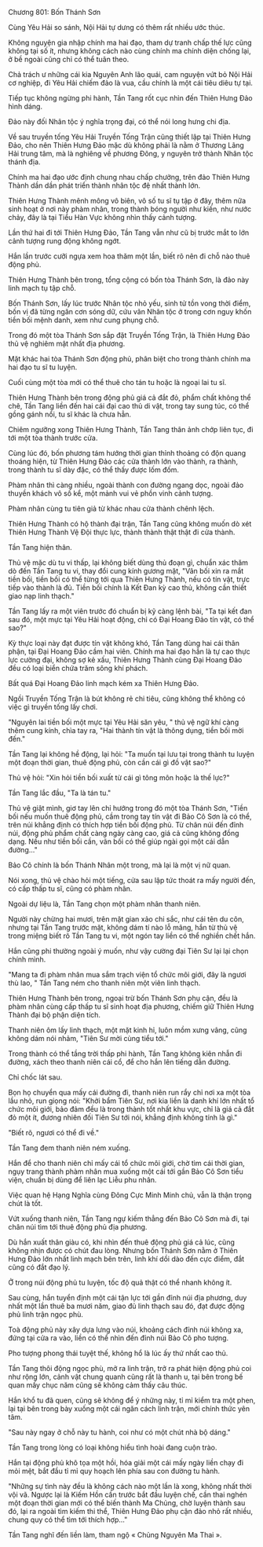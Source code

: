 




Chương 801: Bốn Thánh Sơn


Cùng Yêu Hải so sánh, Nội Hải tự dưng có thêm rất nhiều ước thúc.

Không nguyện gia nhập chính ma hai đạo, tham dự tranh chấp thế lực cũng không tại số ít, nhưng không cách nào cùng chính ma chính diện chống lại, ở bề ngoài cũng chỉ có thể tuân theo.

Chả trách ư những cái kia Nguyên Anh lão quái, cam nguyện vứt bỏ Nội Hải cơ nghiệp, đi Yêu Hải chiếm đảo là vua, cầu chính là một cái tiêu diêu tự tại.

Tiếp tục không ngừng phi hành, Tần Tang rốt cục nhìn đến Thiên Hưng Đảo hình dáng.

Đảo này đối Nhân tộc ý nghĩa trọng đại, có thể nói long hưng chi địa.

Về sau truyền tống Yêu Hải Truyền Tống Trận cũng thiết lập tại Thiên Hưng Đảo, cho nên Thiên Hưng Đảo mặc dù không phải là nằm ở Thương Lãng Hải trung tâm, mà là nghiêng về phương Đông, y nguyên trở thành Nhân tộc thánh địa.

Chính ma hai đạo ước định chung nhau chấp chưởng, trên đảo Thiên Hưng Thành dần dần phát triển thành nhân tộc đệ nhất thành lớn.

Thiên Hưng Thành mênh mông vô biên, vô số tu sĩ tụ tập ở đây, thêm nữa sinh hoạt ở nơi này phàm nhân, trong thành bóng người như kiến, như nước chảy, đây là tại Tiểu Hàn Vực không nhìn thấy cảnh tượng.

Lần thứ hai đi tới Thiên Hưng Đảo, Tần Tang vẫn như cũ bị trước mắt to lớn cảnh tượng rung động không ngớt.

Hắn lần trước cưỡi ngựa xem hoa thăm một lần, biết rõ nên đi chỗ nào thuê động phủ.

Thiên Hưng Thành bên trong, tổng cộng có bốn tòa Thánh Sơn, là đảo này linh mạch tụ tập chỗ.

Bốn Thánh Sơn, lấy lúc trước Nhân tộc nhỏ yếu, sinh tử tồn vong thời điểm, bốn vị đã từng ngăn cơn sóng dữ, cứu vãn Nhân tộc ở trong cơn nguy khốn tiền bối mệnh danh, xem như cung phụng chỗ.

Trong đó một tòa Thánh Sơn sắp đặt Truyền Tống Trận, là Thiên Hưng Đảo thủ vệ nghiêm mật nhất địa phương.

Mặt khác hai tòa Thánh Sơn động phủ, phân biệt cho trong thành chính ma hai đạo tu sĩ tu luyện.

Cuối cùng một tòa mới có thể thuê cho tán tu hoặc là ngoại lai tu sĩ.

Thiên Hưng Thành bên trong động phủ giá cả đắt đỏ, phẩm chất không thể chê, Tần Tang liền đến hai cái đại cao thủ di vật, trong tay sung túc, có thể gồng gánh nổi, tu sĩ khác là chưa hẳn.

Chiêm ngưỡng xong Thiên Hưng Thành, Tần Tang thân ảnh chớp liên tục, đi tới một tòa thành trước cửa.

Cùng lúc đó, bốn phương tám hướng thời gian thỉnh thoảng có độn quang thoáng hiện, từ Thiên Hưng Đảo các cửa thành lớn vào thành, ra thành, trong thành tu sĩ dày đặc, có thể thấy được lốm đốm.

Phàm nhân thì càng nhiều, ngoài thành con đường ngang dọc, ngoài đảo thuyền khách vô số kể, một mảnh vui vẻ phồn vinh cảnh tượng.

Phàm nhân cùng tu tiên giả từ khác nhau cửa thành chênh lệch.

Thiên Hưng Thành có hộ thành đại trận, Tần Tang cũng không muốn dò xét Thiên Hưng Thành Vệ Đội thực lực, thành thành thật thật đi cửa thành.

Tần Tang hiện thân.

Thủ vệ mặc dù tu vi thấp, lại không biết dùng thủ đoạn gì, chuẩn xác thăm dò đến Tần Tang tu vi, thay đổi cung kính gương mặt, "Vãn bối xin ra mắt tiền bối, tiền bối có thể từng tới qua Thiên Hưng Thành, nếu có tín vật, trực tiếp vào thành là đủ. Tiền bối chính là Kết Đan kỳ cao thủ, không cần thiết giao nạp linh thạch."

Tần Tang lấy ra một viên trước đó chuẩn bị kỹ càng lệnh bài, "Ta tại kết đan sau đó, một mực tại Yêu Hải hoạt động, chỉ có Đại Hoang Đảo tín vật, có thể sao?"

Kỳ thực loại này đạt được tín vật không khó, Tần Tang dùng hai cái thân phận, tại Đại Hoang Đảo cầm hai viên. Chính ma hai đạo hẳn là tự cao thực lực cường đại, không sợ kẻ xấu, Thiên Hưng Thành cùng Đại Hoang Đảo đều có loại biển chứa trăm sông khí phách.

Bất quá Đại Hoang Đảo linh mạch kém xa Thiên Hưng Đảo.

Ngồi Truyền Tống Trận là bút không rẻ chi tiêu, cũng không thể không có việc gì truyền tống lấy chơi.

"Nguyên lai tiền bối một mực tại Yêu Hải săn yêu, " thủ vệ ngữ khí càng thêm cung kính, chìa tay ra, "Hai thành tín vật là thông dụng, tiền bối mời đến."

Tần Tang lại không hề động, lại hỏi: "Ta muốn tại lưu tại trong thành tu luyện một đoạn thời gian, thuê động phủ, còn cần cái gì đồ vật sao?"

Thủ vệ hỏi: "Xin hỏi tiền bối xuất từ cái gì tông môn hoặc là thế lực?"

Tần Tang lắc đầu, "Ta là tán tu."

Thủ vệ giật mình, giơ tay lên chỉ hướng trong đó một tòa Thánh Sơn, "Tiền bối nếu muốn thuê động phủ, cầm trong tay tín vật đi Bảo Cô Sơn là có thể, trên núi khẳng định có thích hợp tiền bối động phủ. Từ chân núi đến đỉnh núi, động phủ phẩm chất càng ngày càng cao, giá cả cũng không đồng dạng. Nếu như tiền bối cần, vãn bối có thể giúp ngài gọi một cái dẫn đường..."

Bảo Cô chính là bốn Thánh Nhân một trong, mà lại là một vị nữ quan.

Nói xong, thủ vệ chào hỏi một tiếng, cửa sau lập tức thoát ra mấy người đến, có cấp thấp tu sĩ, cũng có phàm nhân.

Ngoài dự liệu là, Tần Tang chọn một phàm nhân thanh niên.

Người này chừng hai mươi, trên mặt gian xảo chi sắc, như cái tên du côn, nhưng tại Tần Tang trước mặt, không dám tí nào lỗ mãng, hắn từ thủ vệ trong miệng biết rõ Tần Tang tu vi, một ngón tay liền có thể nghiền chết hắn.

Hắn cũng phi thường ngoài ý muốn, như vậy cường đại Tiên Sư lại lại chọn chính mình.

"Mang ta đi phàm nhân mua sắm trạch viện tổ chức môi giới, đây là ngươi thù lao, " Tần Tang ném cho thanh niên một viên linh thạch.

Thiên Hưng Thành bên trong, ngoại trừ bốn Thánh Sơn phụ cận, đều là phàm nhân cùng cấp thấp tu sĩ sinh hoạt địa phương, chiếm giữ Thiên Hưng Thành đại bộ phận diện tích.

Thanh niên ôm lấy linh thạch, một mặt kinh hỉ, luôn mồm xưng vâng, cũng không dám nói nhảm, "Tiên Sư mời cùng tiểu tới."

Trong thành có thể tầng trời thấp phi hành, Tần Tang không kiên nhẫn đi đường, xách theo thanh niên cái cổ, để cho hắn lên tiếng dẫn đường.

Chỉ chốc lát sau.

Bọn họ chuyển qua mấy cái đường đi, thanh niên run rẩy chỉ nơi xa một tòa lầu nhỏ, run giọng nói: "Khởi bẩm Tiên Sư, nơi kia liền là danh khí lớn nhất tổ chức môi giới, bảo đảm đều là trong thành tốt nhất khu vực, chỉ là giá cả đắt đỏ một ít, đương nhiên đối Tiên Sư tới nói, khẳng định không tính là gì."

"Biết rõ, ngươi có thể đi về."

Tần Tang đem thanh niên ném xuống.

Hắn để cho thanh niên chỉ mấy cái tổ chức môi giới, chờ tìm cái thời gian, ngụy trang thành phàm nhân mua xuống một cái tới gần Bảo Cô Sơn tiểu viện, chuẩn bị dùng để liên lạc Liễu phu nhân.

Việc quan hệ Hạng Nghĩa cùng Đông Cực Minh Minh chủ, vẫn là thận trọng chút là tốt.

Vứt xuống thanh niên, Tần Tang ngự kiếm thẳng đến Bảo Cô Sơn mà đi, tại chân núi tìm tới thuê động phủ địa phương.

Dù hắn xuất thân giàu có, khi nhìn đến thuê động phủ giá cả lúc, cũng không nhịn được có chút đau lòng. Nhưng bốn Thánh Sơn nằm ở Thiên Hưng Đảo lớn nhất linh mạch bên trên, linh khí dồi dào đến cực điểm, đắt cũng có đắt đạo lý.

Ở trong núi động phủ tu luyện, tốc độ quả thật có thể nhanh không ít.

Sau cùng, hắn tuyển định một cái tận lực tới gần đỉnh núi địa phương, duy nhất một lần thuê ba mươi năm, giao đủ linh thạch sau đó, đạt được động phủ linh trận ngọc phù.

Toà động phủ này xây dựa lưng vào núi, khoảng cách đỉnh núi không xa, đứng tại cửa ra vào, liền có thể nhìn đến đỉnh núi Bảo Cô pho tượng.

Pho tượng phong thái tuyệt thế, không hổ là lúc ấy thứ nhất cao thủ.

Tần Tang thôi động ngọc phù, mở ra linh trận, trở ra phát hiện động phủ coi như rộng lớn, cảnh vật chung quanh cũng rất là thanh u, tại bên trong bế quan mấy chục năm cũng sẽ không cảm thấy câu thúc.

Hắn khổ tu đã quen, cũng sẽ không để ý những này, tỉ mỉ kiểm tra một phen, lại tại bên trong bày xuống một cái ngăn cách linh trận, mới chính thức yên tâm.

"Sau này ngay ở chỗ này tu hành, coi như có một chút nhà bộ dáng."

Tần Tang trong lòng có loại không hiểu tình hoài đang cuộn trào.

Hắn tại động phủ khô tọa một hồi, hóa giải một cái mấy ngày liền chạy đi mỏi mệt, bắt đầu tỉ mỉ quy hoạch lên phía sau con đường tu hành.

"Những sự tình này đều là không cách nào một lần là xong, không nhất thời vội vã. Ngược lại là Kiếm Hồn cần trước bắt đầu luyện chế, cần thai nghén một đoạn thời gian mới có thể biến thành Ma Chủng, chờ luyện thành sau đó, lại ra ngoài tìm kiếm thi thể, Thiên Hưng Đảo phụ cận đảo nhỏ rất nhiều, chung quy có thể tìm tới thích hợp..."

Tần Tang nghĩ đến liền làm, tham ngộ « Chủng Nguyên Ma Thai ».




